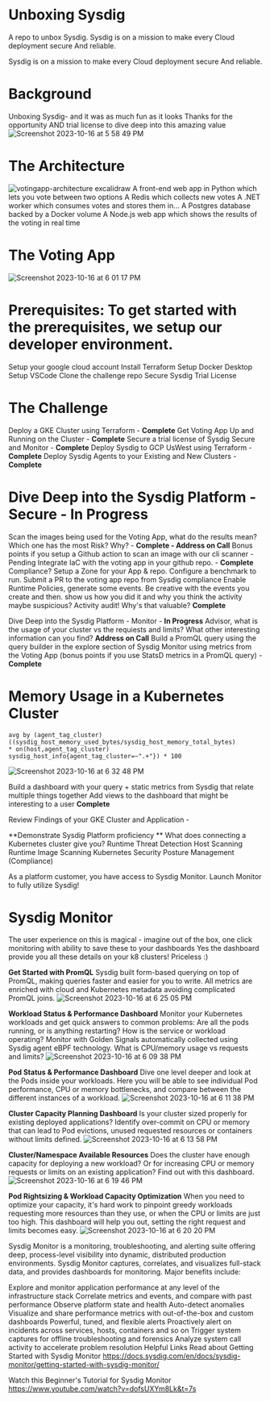 # Unboxing Sysdig
A repo to unbox Sysdig. Sysdig is on a mission to make every Cloud deployment secure And reliable.

Sysdig is on a mission to make every Cloud deployment secure And reliable.

# Background
Unboxing Sysdig- and it was as much fun as it looks
Thanks for the opportunity AND trial license to dive deep into this amazing value
![Screenshot 2023-10-16 at 5 58 49 PM](https://github.com/pestirA/sysdigquest/assets/35427591/b4e0a014-177e-4ed1-a613-26819d668fe8)

# The Architecture 
![votingapp-architecture excalidraw](https://github.com/pestirA/sysdigquest/assets/35427591/80b01633-0281-4ebc-9e99-9de4665b6976)
A front-end web app in Python which lets you vote between two options
A Redis which collects new votes
A .NET worker which consumes votes and stores them in…
A Postgres database backed by a Docker volume
A Node.js web app which shows the results of the voting in real time


# The Voting App
![Screenshot 2023-10-16 at 6 01 17 PM](https://github.com/pestirA/sysdigquest/assets/35427591/a395f820-e839-4cab-b3b5-7681b97646e6)

# Prerequisites: To get started with the prerequisites, we setup our developer environment.  
Setup your google cloud account
Install Terraform
Setup Docker Desktop
Setup VSCode
Clone the challenge repo
Secure Sysdig Trial License

# The Challenge
Deploy a GKE Cluster using Terraform - **Complete**
Get Voting App Up and Running on the Cluster - **Complete**
Secure a trial license of Sysdig Secure and Monitor - **Complete**
Deploy Sysdig to GCP UsWest using Terraform - **Complete**
Deploy Sysdig Agents to your Existing and New Clusters - **Complete**

# Dive Deep into the Sysdig Platform - Secure - In Progress
  Scan the images being used for the Voting App, what do the results mean? Which one has the most Risk? Why? - **Complete - Address on Call**
  Bonus points if you setup a Github action to scan an image with our cli scanner - Pending
  Integrate IaC with the voting app in your github repo. - **Complete**
  Compliance? Setup a Zone for your App & repo. Configure a benchmark to run. Submit a PR to the voting app repo from Sysdig compliance
  Enable Runtime Policies, generate some events. Be creative with the events you create and then. show us how you did it and why you think the activity maybe suspicious? 
  Activity audit! Why's that valuable? **Complete**

Dive Deep into the Sysdig Platform - Monitor - **In Progress**
  Advisor, what is the usage of your cluster vs the requiests and limits? What other interesting information can you find? **Address on Call**
  Build a PromQL query using the query builder in the explore section of Sysdig Monitor using metrics from the Voting App (bonus points if you use StatsD metrics in a PromQL query) - **Complete**
 
  # Memory Usage in a Kubernetes Cluster
    avg by (agent_tag_cluster) ((sysdig_host_memory_used_bytes/sysdig_host_memory_total_bytes)
    * on(host,agent_tag_cluster) sysdig_host_info{agent_tag_cluster=~".+"}) * 100
  ![Screenshot 2023-10-16 at 6 32 48 PM](https://github.com/pestirA/sysdigquest/assets/35427591/bd83f42a-0a0a-497c-8a53-a306e5217854)

  Build a dashboard with your query + static metrics from Sysdig that relate multiple things together 
  Add views to the dashboard that might be interesting to a user **Complete**

Review Findings of your GKE Cluster and Application - 

**Demonstrate Sysdig Platform proficiency **
What does connecting a Kubernetes cluster give you?
  Runtime Threat Detection
  Host Scanning
  Runtime Image Scanning
  Kubernetes Security Posture Management (Compliance)

As a platform customer, you have access to Sysdig Monitor. Launch Monitor to fully utilize Sysdig!

# Sysdig Monitor
The user experience on this is magical - imagine out of the box, one click monitoring with ability to save these to your dashboards
Yes the dashboard provide you all these details on your k8 clusters! Priceless :) 

**Get Started with PromQL**
Sysdig built form-based querying on top of PromQL, making queries faster and easier for you to write. 
All metrics are enriched with cloud and Kubernetes metadata avoiding complicated PromQL joins.
![Screenshot 2023-10-16 at 6 25 05 PM](https://github.com/pestirA/sysdigquest/assets/35427591/a6e2fdb0-2717-492c-a9fb-7bffb383baf4)

**Workload Status & Performance Dashboard**
Monitor your Kubernetes workloads and get quick answers to common problems: Are all the pods running, or is anything restarting? How is the service or workload operating? Monitor with Golden Signals automatically collected using Sysdig agent eBPF technology. What is CPU/memory usage vs requests and limits?
![Screenshot 2023-10-16 at 6 09 38 PM](https://github.com/pestirA/sysdigquest/assets/35427591/1337d87d-04e2-469f-9187-36f4ac3588d4)

**Pod Status & Performance Dashboard**
Dive one level deeper and look at the Pods inside your workloads. Here you will be able to see individual Pod performance, CPU or memory bottlenecks, and compare between the different instances of a workload.
![Screenshot 2023-10-16 at 6 11 38 PM](https://github.com/pestirA/sysdigquest/assets/35427591/663fdf61-0c29-4ec3-a9a7-9c39cf5ac32f)

**Cluster Capacity Planning Dashboard**
Is your cluster sized properly for existing deployed applications? Identify over-commit on CPU or memory that can lead to Pod evictions, unused requested resources or containers without limits defined.
![Screenshot 2023-10-16 at 6 13 58 PM](https://github.com/pestirA/sysdigquest/assets/35427591/4da85254-1a57-407b-b559-b4aee3526bb0)

**Cluster/Namespace Available Resources**
Does the cluster have enough capacity for deploying a new workload? Or for increasing CPU or memory requests or limits on an existing application? Find out with this dashboard.
![Screenshot 2023-10-16 at 6 19 46 PM](https://github.com/pestirA/sysdigquest/assets/35427591/53cdaefe-571c-4e47-b292-c15091e46277)

**Pod Rightsizing & Workload Capacity Optimization**
When you need to optimize your capacity, it's hard work to pinpoint greedy workloads requesting more resources than they use, or when the CPU or limits are just too high. This dashboard will help you out, setting the right request and limits becomes easy.
![Screenshot 2023-10-16 at 6 20 20 PM](https://github.com/pestirA/sysdigquest/assets/35427591/9e04164d-faff-4ae4-b636-f527b0d73279)

Sysdig Monitor is a monitoring, troubleshooting, and alerting suite offering deep, process-level visibility into dynamic, distributed production environments. Sysdig Monitor captures, correlates, and visualizes full-stack data, and provides dashboards for monitoring. Major benefits include:

Explore and monitor application performance at any level of the infrastructure stack
Correlate metrics and events, and compare with past performance
Observe platform state and health
Auto-detect anomalies
Visualize and share performance metrics with out-of-the-box and custom dashboards
Powerful, tuned, and flexible alerts
Proactively alert on incidents across services, hosts, containers and so on
Trigger system captures for offline troubleshooting and forensics
Analyze system call activity to accelerate problem resolution
Helpful Links
Read about Getting Started with Sysdig Monitor https://docs.sysdig.com/en/docs/sysdig-monitor/getting-started-with-sysdig-monitor/

Watch this Beginner's Tutorial for Sysdig Monitor https://www.youtube.com/watch?v=dofsUXYm8Lk&t=7s
